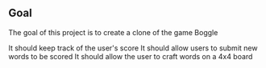 ## Goal

The goal of this project is to create a clone of the game Boggle

It should keep track of the user's score
It should allow users to submit new words to be scored 
It should allow the user to craft words on a 4x4 board